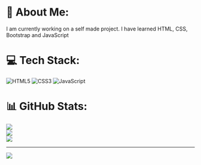 # 💫 About Me:
I am currently working on a self made project. I have learned HTML, CSS,<br>Bootstrap and JavaScript


# 💻 Tech Stack:
![HTML5](https://img.shields.io/badge/html5-%23E34F26.svg?style=for-the-badge&logo=html5&logoColor=white) ![CSS3](https://img.shields.io/badge/css3-%231572B6.svg?style=for-the-badge&logo=css3&logoColor=white) ![JavaScript](https://img.shields.io/badge/javascript-%23323330.svg?style=for-the-badge&logo=javascript&logoColor=%23F7DF1E)

# 📊 GitHub Stats:
![](https://github-readme-stats.vercel.app/api?username=Codemaker2006&theme=dark&hide_border=false&include_all_commits=false&count_private=false)<br/>
![](https://nirzak-streak-stats.vercel.app/?user=Codemaker2006&theme=dark&hide_border=false)<br/>
![](https://github-readme-stats.vercel.app/api/top-langs/?username=Codemaker2006&theme=dark&hide_border=false&include_all_commits=false&count_private=false&layout=compact)

---
[![](https://visitcount.itsvg.in/api?id=Codemaker2006&icon=0&color=0)](https://visitcount.itsvg.in)

<!-- Proudly created with GPRM ( https://gprm.itsvg.in ) -->
